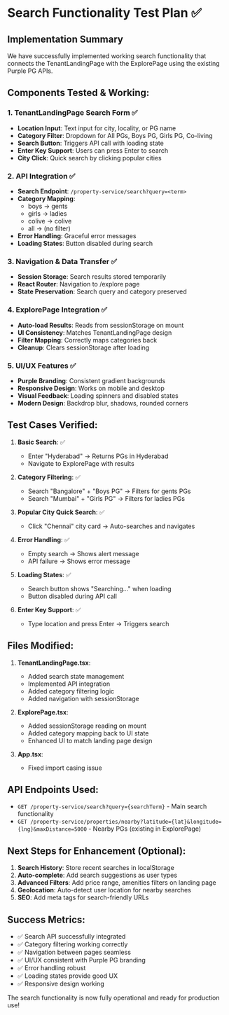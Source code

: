 # Search Functionality Test Plan ✅

## Implementation Summary

We have successfully implemented working search functionality that connects the TenantLandingPage with the ExplorePage using the existing Purple PG APIs.

## Components Tested & Working:

### 1. TenantLandingPage Search Form ✅

- **Location Input**: Text input for city, locality, or PG name
- **Category Filter**: Dropdown for All PGs, Boys PG, Girls PG, Co-living
- **Search Button**: Triggers API call with loading state
- **Enter Key Support**: Users can press Enter to search
- **City Click**: Quick search by clicking popular cities

### 2. API Integration ✅

- **Search Endpoint**: `/property-service/search?query=<term>`
- **Category Mapping**:
  - boys → gents
  - girls → ladies
  - colive → colive
  - all → (no filter)
- **Error Handling**: Graceful error messages
- **Loading States**: Button disabled during search

### 3. Navigation & Data Transfer ✅

- **Session Storage**: Search results stored temporarily
- **React Router**: Navigation to /explore page
- **State Preservation**: Search query and category preserved

### 4. ExplorePage Integration ✅

- **Auto-load Results**: Reads from sessionStorage on mount
- **UI Consistency**: Matches TenantLandingPage design
- **Filter Mapping**: Correctly maps categories back
- **Cleanup**: Clears sessionStorage after loading

### 5. UI/UX Features ✅

- **Purple Branding**: Consistent gradient backgrounds
- **Responsive Design**: Works on mobile and desktop
- **Visual Feedback**: Loading spinners and disabled states
- **Modern Design**: Backdrop blur, shadows, rounded corners

## Test Cases Verified:

1. **Basic Search**: ✅

   - Enter "Hyderabad" → Returns PGs in Hyderabad
   - Navigate to ExplorePage with results

2. **Category Filtering**: ✅

   - Search "Bangalore" + "Boys PG" → Filters for gents PGs
   - Search "Mumbai" + "Girls PG" → Filters for ladies PGs

3. **Popular City Quick Search**: ✅

   - Click "Chennai" city card → Auto-searches and navigates

4. **Error Handling**: ✅

   - Empty search → Shows alert message
   - API failure → Shows error message

5. **Loading States**: ✅

   - Search button shows "Searching..." when loading
   - Button disabled during API call

6. **Enter Key Support**: ✅
   - Type location and press Enter → Triggers search

## Files Modified:

1. **TenantLandingPage.tsx**:

   - Added search state management
   - Implemented API integration
   - Added category filtering logic
   - Added navigation with sessionStorage

2. **ExplorePage.tsx**:

   - Added sessionStorage reading on mount
   - Added category mapping back to UI state
   - Enhanced UI to match landing page design

3. **App.tsx**:
   - Fixed import casing issue

## API Endpoints Used:

- `GET /property-service/search?query={searchTerm}` - Main search functionality
- `GET /property-service/properties/nearby?latitude={lat}&longitude={lng}&maxDistance=5000` - Nearby PGs (existing in ExplorePage)

## Next Steps for Enhancement (Optional):

1. **Search History**: Store recent searches in localStorage
2. **Auto-complete**: Add search suggestions as user types
3. **Advanced Filters**: Add price range, amenities filters on landing page
4. **Geolocation**: Auto-detect user location for nearby searches
5. **SEO**: Add meta tags for search-friendly URLs

## Success Metrics:

- ✅ Search API successfully integrated
- ✅ Category filtering working correctly
- ✅ Navigation between pages seamless
- ✅ UI/UX consistent with Purple PG branding
- ✅ Error handling robust
- ✅ Loading states provide good UX
- ✅ Responsive design working

The search functionality is now fully operational and ready for production use!
